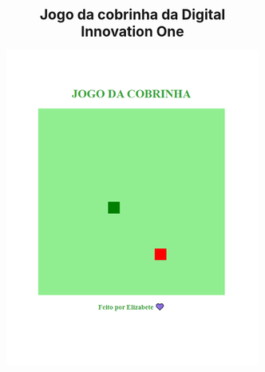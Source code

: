 <h1 align="center">Jogo da cobrinha da Digital Innovation One</h1>

![SnakeGame](snake.png 'SnakeGame')
